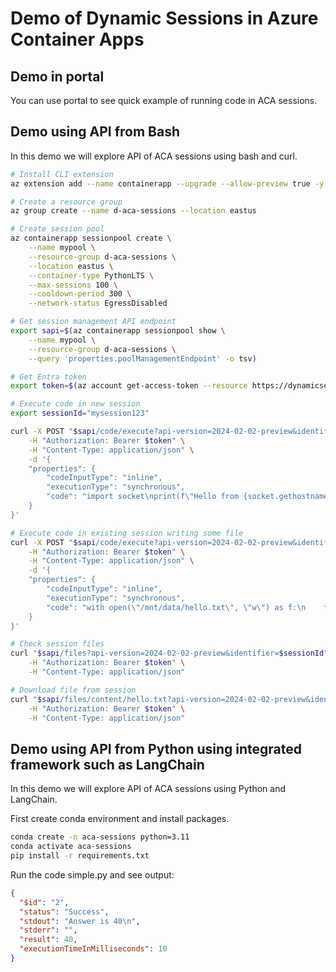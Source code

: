 # Demo of Dynamic Sessions in Azure Container Apps
## Demo in portal
You can use portal to see quick example of running code in ACA sessions.

## Demo using API from Bash
In this demo we will explore API of ACA sessions using bash and curl.

```bash
# Install CLI extension
az extension add --name containerapp --upgrade --allow-preview true -y

# Create a resource group
az group create --name d-aca-sessions --location eastus

# Create session pool
az containerapp sessionpool create \
    --name mypool \
    --resource-group d-aca-sessions \
    --location eastus \
    --container-type PythonLTS \
    --max-sessions 100 \
    --cooldown-period 300 \
    --network-status EgressDisabled

# Get session management API endpoint
export sapi=$(az containerapp sessionpool show \
    --name mypool \
    --resource-group d-aca-sessions \
    --query 'properties.poolManagementEndpoint' -o tsv)

# Get Entra token
export token=$(az account get-access-token --resource https://dynamicsessions.io --query accessToken -o tsv)

# Execute code in new session
export sessionId="mysession123"

curl -X POST "$sapi/code/execute?api-version=2024-02-02-preview&identifier=$sessionId" \
    -H "Authorization: Bearer $token" \
    -H "Content-Type: application/json" \
    -d '{
    "properties": {
        "codeInputType": "inline",
        "executionType": "synchronous",
        "code": "import socket\nprint(f\"Hello from {socket.gethostname()}!\")"
    }
}'

# Execute code in existing session writing some file
curl -X POST "$sapi/code/execute?api-version=2024-02-02-preview&identifier=$sessionId" \
    -H "Authorization: Bearer $token" \
    -H "Content-Type: application/json" \
    -d '{
    "properties": {
        "codeInputType": "inline",
        "executionType": "synchronous",
        "code": "with open(\"/mnt/data/hello.txt\", \"w\") as f:\n    f.write(\"Hello from session!\")"
    }
}'

# Check session files
curl "$sapi/files?api-version=2024-02-02-preview&identifier=$sessionId" \
    -H "Authorization: Bearer $token" \
    -H "Content-Type: application/json"

# Download file from session
curl "$sapi/files/content/hello.txt?api-version=2024-02-02-preview&identifier=$sessionId" \
    -H "Authorization: Bearer $token" \
    -H "Content-Type: application/json"
```

## Demo using API from Python using integrated framework such as LangChain
In this demo we will explore API of ACA sessions using Python and LangChain.

First create conda environment and install packages.

```bash
conda create -n aca-sessions python=3.11
conda activate aca-sessions
pip install -r requirements.txt
```

Run the code simple.py and see output:

```json
{
  "$id": "2",
  "status": "Success",
  "stdout": "Answer is 40\n",
  "stderr": "",
  "result": 40,
  "executionTimeInMilliseconds": 10
}
```
